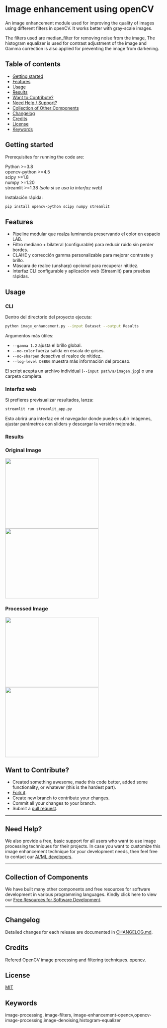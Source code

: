 # Image enhancement using openCV

An image enhancement module used for improving the quality of images using different filters in openCV. 
It works better with gray-scale images. 

The filters used are median_filter for removing noise from the image, The histogram equalizer is used for contrast adjustment of the image and Gamma correction is also applied for preventing the image from darkening.

## Table of contents

- [Getting started](#getting-started)
- [Features](#features)
- [Usage](#usage)
- [Results](#results)
- [Want to Contribute?](#want-to-contribute)
- [Need Help / Support?](#need-help)
- [Collection of Other Components](#collection-of-components)
- [Changelog](#changelog)
- [Credits](#credits)
- [License](#license)
- [Keywords](#Keywords)

## Getting started

Prerequisites for running the code are:

Python >=3.8  
opencv-python >=4.5  
scipy >=1.8  
numpy >=1.20  
streamlit >=1.38 *(solo si se usa la interfaz web)*

Instalación rápida:

```bash
pip install opencv-python scipy numpy streamlit
```

## Features

- Pipeline modular que realza luminancia preservando el color en espacio LAB.
- Filtro mediano + bilateral (configurable) para reducir ruido sin perder bordes.
- CLAHE y corrección gamma personalizable para mejorar contraste y brillo.
- Máscara de realce (unsharp) opcional para recuperar nitidez.
- Interfaz CLI configurable y aplicación web (Streamlit) para pruebas rápidas.

## Usage

### CLI

Dentro del directorio del proyecto ejecuta:

```bash
python image_enhancement.py --input Dataset --output Results
```

Argumentos más útiles:

- `--gamma 1.2` ajusta el brillo global.
- `--no-color` fuerza salida en escala de grises.
- `--no-sharpen` desactiva el realce de nitidez.
- `--log-level DEBUG` muestra más información del proceso.

El script acepta un archivo individual (`--input path/a/imagen.jpg`) o una carpeta completa.

### Interfaz web

Si prefieres previsualizar resultados, lanza:

```bash
streamlit run streamlit_app.py
```

Esto abrirá una interfaz en el navegador donde puedes subir imágenes, ajustar parámetros con sliders y descargar la versión mejorada.

### Results
### Original Image
<img src="images/image1.jpg" width = "300" height = "225"/> <img src="images/image2.jpg" width = "300" height = "225"/>

### Processed Image
<img src="images/result1.jpg" width = "300" height = "225"/> <img src="images/result2.jpg" width = "300" height = "225"/>

## Want to Contribute?

- Created something awesome, made this code better, added some functionality, or whatever (this is the hardest part).
- [Fork it](http://help.github.com/forking/).
- Create new branch to contribute your changes.
- Commit all your changes to your branch.
- Submit a [pull request](http://help.github.com/pull-requests/).

-----

## Need Help? 

We also provide a free, basic support for all users who want to use image processing techniques for their projects. In case you want to customize this image enhancement technique for your development needs, then feel free to contact our [AI/ML developers](https://www.weblineindia.com/ai-ml-dl-development.html).

-----

## Collection of Components

We have built many other components and free resources for software development in various programming languages. Kindly click here to view our [Free Resources for Software Development](https://www.weblineindia.com/communities.html).

------

## Changelog

Detailed changes for each release are documented in [CHANGELOG.md](./CHANGELOG.md).

## Credits

Refered OpenCV image processing and filtering techniques.  [opencv](https://docs.opencv.org/3.4/index.html).

## License

[MIT](LICENSE)

[mit]: https://github.com/miguelmota/is-valid-domain/blob/e48e90f3ecd55431bbdba950eea013c2072d2fac/LICENSE

## Keywords

 image-processing, image-filters, image-enhancement-opencv,opencv-image-processing,image-denoising,histogram-equalizer
